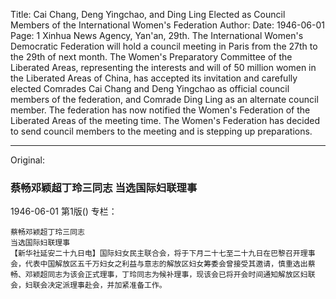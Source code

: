 Title: Cai Chang, Deng Yingchao, and Ding Ling Elected as Council Members of the International Women's Federation
Author:
Date: 1946-06-01
Page: 1
Xinhua News Agency, Yan'an, 29th. The International Women's Democratic Federation will hold a council meeting in Paris from the 27th to the 29th of next month. The Women's Preparatory Committee of the Liberated Areas, representing the interests and will of 50 million women in the Liberated Areas of China, has accepted its invitation and carefully elected Comrades Cai Chang and Deng Yingchao as official council members of the federation, and Comrade Ding Ling as an alternate council member. The federation has now notified the Women's Federation of the Liberated Areas of the meeting time. The Women's Federation has decided to send council members to the meeting and is stepping up preparations.



<hr /> 

Original: 


### 蔡畅邓颖超丁玲三同志  当选国际妇联理事

1946-06-01
第1版()
专栏：

    蔡畅邓颖超丁玲三同志
    当选国际妇联理事
    【新华社延安二十九日电】国际妇女民主联合会，将于下月二十七至二十九日在巴黎召开理事会，代表中国解放区五千万妇女之利益与意志的解放区妇女筹委会曾接受其邀请，慎重选出蔡畅、邓颖超同志为该会正式理事，丁玲同志为候补理事，现该会已将开会时间通知解放区妇联会，妇联会决定派理事赴会，并加紧准备工作。
